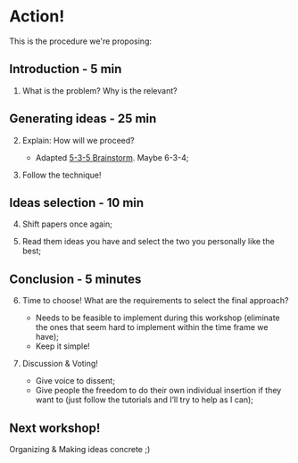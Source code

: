 # Action!
This is the procedure we're proposing:

## Introduction - 5 min
1. What is the problem? Why is the relevant?

## Generating ideas - 25 min
2. Explain: How will we proceed?
  	- Adapted [5-3-5 Brainstorm]( https://en.wikipedia.org/wiki/6-3-5_Brainwriting). Maybe 6-3-4;

3. Follow the technique!

## Ideas selection - 10 min
4. Shift papers once again;

5. Read them ideas you have and select the two you personally like the best;

## Conclusion - 5 minutes
6. Time to choose! What are the requirements to select the final approach?
    - Needs to be feasible to implement during this workshop (eliminate the ones that seem hard to implement within the time frame we have);
    - Keep it simple!

7. Discussion & Voting!
    - Give voice to dissent;
    - Give people the freedom to do their own individual insertion if they want to (just follow the tutorials and I’ll try to help as I can);

## Next workshop!
Organizing & Making ideas concrete ;)
